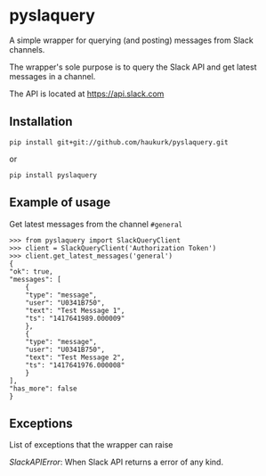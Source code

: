 pyslaquery
==========
A simple wrapper for querying (and posting) messages from Slack channels.

The wrapper's sole purpose is to query the Slack API and get latest messages in a channel.


The API is located at https://api.slack.com

## Installation

    pip install git+git://github.com/haukurk/pyslaquery.git
	
or

	pip install pyslaquery
	
## Example of usage

Get latest messages from the channel `#general`

	>>> from pyslaquery import SlackQueryClient
	>>> client = SlackQueryClient('Authorization Token')
	>>> client.get_latest_messages('general')
	{
	"ok": true,
	"messages": [
		{
		"type": "message",
		"user": "U0341B750",
		"text": "Test Message 1",
		"ts": "1417641989.000009"
		},
		{
		"type": "message",
		"user": "U0341B750",
		"text": "Test Message 2",
		"ts": "1417641976.000008"
		}
	],
	"has_more": false
	}
	
## Exceptions 

List of exceptions that the wrapper can raise

*SlackAPIError*: When Slack API returns a error of any kind.

